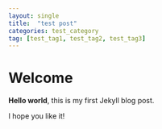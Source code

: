 ```yaml
---
layout: single
title:  "test post"
categories: test_category
tag: [test_tag1, test_tag2, test_tag3]
---
```


# Welcome

**Hello world**, this is my first Jekyll blog post.

I hope you like it!

